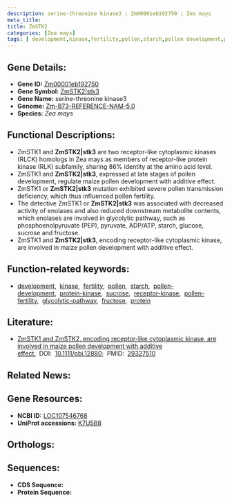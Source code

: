 ```yaml
---
description: serine-threonine kinase3 ; Zm00001eb192750 ; Zea mays
meta_title:
title: ZmSTK2
categories: [Zea mays]
tags: [ development,kinase,fertility,pollen,starch,pollen development,protein kinase,sucrose,receptor kinase,pollen fertility,glycolytic pathway,fructose,protein ]
---
```


## Gene Details:
- **Gene ID:** [Zm00001eb192750]()
- **Gene Symbol:** <u>ZmSTK2|stk3</u>
- **Gene Name:** serine-threonine kinase3
- **Genome:** [Zm-B73-REFERENCE-NAM-5.0]()
- **Species:** *Zea mays*

## Functional Descriptions:
   - ZmSTK1 and **ZmSTK2|stk3** are two receptor-like cytoplasmic kinases (RLCK) homologs in Zea mays as members of receptor-like protein kinase (RLK) subfamily, sharing 86% identity at the amino acid level.
   - ZmSTK1 and **ZmSTK2|stk3**, expressed at late stages of pollen development, regulate maize pollen development with additive effect.
   - ZmSTK1 or **ZmSTK2|stk3** mutation exhibited severe pollen transmission deficiency, which thus influenced pollen fertility.
   - The detective ZmSTK1 or **ZmSTK2|stk3** was associated with decreased activity of enolases and also reduced downstream metabolite contents, which enolases are involved in glycolytic pathway, such as phosphoenolpyruvate (PEP), pyruvate, ADP/ATP, starch, glucose, sucrose and fructose.
   - ZmSTK1 and **ZmSTK2|stk3**, encoding receptor-like cytoplasmic kinase, are involved in maize pollen development with additive effect.

## Function-related keywords:
   - [development](/tags/development/),&nbsp;&nbsp;[kinase](/tags/kinase/),&nbsp;&nbsp;[fertility](/tags/fertility/),&nbsp;&nbsp;[pollen](/tags/pollen/),&nbsp;&nbsp;[starch](/tags/starch/),&nbsp;&nbsp;[pollen-development](/tags/pollen-development/),&nbsp;&nbsp;[protein-kinase](/tags/protein-kinase/),&nbsp;&nbsp;[sucrose](/tags/sucrose/),&nbsp;&nbsp;[receptor-kinase](/tags/receptor-kinase/),&nbsp;&nbsp;[pollen-fertility](/tags/pollen-fertility/),&nbsp;&nbsp;[glycolytic-pathway](/tags/glycolytic-pathway/),&nbsp;&nbsp;[fructose](/tags/fructose/),&nbsp;&nbsp;[protein](/tags/protein/)

## Literature:
   - [ZmSTK1 and ZmSTK2, encoding receptor-like cytoplasmic kinase, are involved in maize pollen development with additive effect.](https://doi.org/10.1111/pbi.12880)&nbsp;&nbsp;DOI:&nbsp;&nbsp;[10.1111/pbi.12880](https://doi.org/10.1111/pbi.12880);&nbsp;&nbsp;PMID:&nbsp;&nbsp;[29327510](https://pubmed.ncbi.nlm.nih.gov/29327510/)

## Related News:

## Gene Resources:
- **NCBI ID:**  [LOC107546768](https://www.ncbi.nlm.nih.gov/gene/?term=LOC107546768)
- **UniProt accessions:**  [K7U5B8](https://www.uniprot.org/uniprotkb/K7U5B8/entry)

## Orthologs:

## Sequences:
- **CDS Sequence:**
- **Protein Sequence:**
